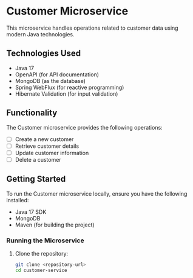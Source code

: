 # Customer Microservice

This microservice handles operations related to customer data using modern Java technologies.

## Technologies Used

- Java 17
- OpenAPI (for API documentation)
- MongoDB (as the database)
- Spring WebFlux (for reactive programming)
- Hibernate Validation (for input validation)

## Functionality

The Customer microservice provides the following operations:

- [ ] Create a new customer
- [ ] Retrieve customer details
- [ ] Update customer information
- [ ] Delete a customer

## Getting Started

To run the Customer microservice locally, ensure you have the following installed:

- Java 17 SDK
- MongoDB
- Maven (for building the project)

### Running the Microservice

1. Clone the repository:
   ```bash
   git clone <repository-url>
   cd customer-service

